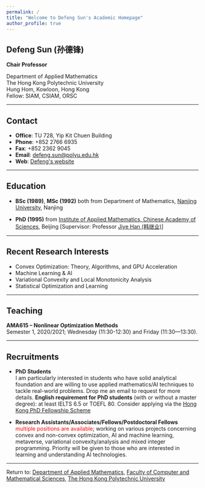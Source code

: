 ```yaml
---
permalink: /
title: "Welcome to Defeng Sun's Academic Homepage"
author_profile: true
---
```


## Defeng Sun (孙德锋)

**Chair Professor**

Department of Applied Mathematics  
The Hong Kong Polytechnic University   
Hung Hom, Kowloon, Hong Kong  
Fellow:
SIAM, CSIAM, ORSC
<!-- **Student**  
Department of Applied Mathematics  
The Hong Kong Polytechnic University  
Hung Hom, Kowloon, Hong Kong -->

<!-- Fellow: SIAM, CSIAM, ORSC -->

---

## Contact

- **Office**:  TU 728, Yip Kit Chuen Building
- **Phone**: +852 2766 6935
- **Fax**: +852 2362 9045
- **Email**: [defeng.sun@polyu.edu.hk](mailto:defeng.sun@polyu.edu.hk)  
- **Web**: [Defeng's website](https://defengwebsite.github.io/) 

<!-- ## Contact

- **Office**: Pao Yue-Kong Library,  The Hong Kong Polytechnic University
- **Phone**: +852 59562906
<!-- - **Fax**: no  -->
<!-- - **Email**: [24048007r@connect.polyu.hk](mailto:24048007r@connect.polyu.hk)  
- **Web**: [Jiawei's website](https://ljw2024polyu.github.io/) --> 

---

## Education

- **BSc (1989)**, **MSc (1992)** both from Department of Mathematics,  [Nanjing University](https://www.nju.edu.cn/), Nanjing

- **PhD (1995)** from [Institute of Applied Mathematics, Chinese Academy of Sciences](http://www.amt.ac.cn/), Beijing [Supervisor: Professor [Jiye Han (韩继业)](https://www.genealogy.math.ndsu.nodak.edu/id.php?id=155318)]



---

## Recent Research Interests

- Convex Optimization: Theory, Algorithms, and GPU Acceleration
- Machine Learning & AI
- Variational Convexity and Local Monotonicity Analysis
- Statistical Optimization and Learning

---

## Teaching

**AMA615 – Nonlinear Optimization Methods**  
Semester 1, 2020/2021; Wednesday (11:30-12:30) and Friday (11:30—13:30).

---

## Recruitments

- **PhD Students**  
I am particularly interested in students who have solid analytical foundation and are willing to use applied mathematics/AI  techniques to tackle real-world problems.  Drop me an email to request for more details. **English requirement for PhD students** (with or without a master degree): at least IELTS 6.5 or TOEFL 80.  Consider applying via the [Hong Kong PhD Fellowship Scheme](https://www.polyu.edu.hk/rio/)

- **Research Assistants/Associates/Fellows/Postdoctoral Fellows**  
 <span style="color:red">multiple positions are available</span>; working on various projects concerning convex and non-convex optimization, AI and machine learning, metaverse, variational convexity/analysis and mixed integer programming. Priority will be given to those who are interested in learning and understanding AI technologies. 

---

Return to: [Department of Applied Mathematics](https://www.polyu.edu.hk/ama/),  [Faculty of Computer and Mathematical Sciences](https://www.polyu.edu.hk/fcms/?sc_lang=en), [The Hong Kong Polytechnic University](https://www.polyu.edu.hk/en/)

<!-- ## Professional Activities -->

<!-- - **Vice President**, Operations Research Society of China *(from Nov 2024)*  
- **Steering Committee Member**, ICCOPT 2025 (Mathematical Optimization Society)  
- **President**, The Hong Kong Mathematical Society *(May 2020 – May 2024)*  
- **Co-Chair**, SIAM Conference on Optimization (OP20), PolyU *(rescheduled: [OP21](https://www.siam.org/conferences/cm/conference/op21))*

**Program Committee Member**:
- ICCOPT 2019, Berlin *(Aug 5–8, 2019)*  
- ICCOPT 2016, Tokyo *(Aug 6–11, 2016)*  

**Editorial Roles**:
- *Mathematical Programming* (Series A: Aug 2007–; Series B: Jan 2014–Dec 2017)  
- *SIAM Journal on Optimization* *(Jan 2012–)*  
- *Journal of the Operations Research Society of China* *(2012)*  
- *Journal of Computational Mathematics* *(2017–)*  
- *Science China Mathematics* *(Jan 2018–)*  
- *Journal of Optimization Theory and Applications* *(2021–)*  
- *Asia-Pacific Journal of Operational Research*  
  - Advisory Committee *(Jan 2014–)*  
  - Editor-in-Chief *(Oct 2010–Dec 2013)* -->






<!-- before -->
<!-- ---
permalink: /
title: "Academic Pages is a ready-to-fork GitHub Pages template for academic personal websites"
author_profile: true
redirect_from: 
  - /about/
  - /about.html
---

This is the front page of a website that is powered by the [Academic Pages template](https://github.com/academicpages/academicpages.github.io) and hosted on GitHub pages. [GitHub pages](https://pages.github.com) is a free service in which websites are built and hosted from code and data stored in a GitHub repository, automatically updating when a new commit is made to the repository. This template was forked from the [Minimal Mistakes Jekyll Theme](https://mmistakes.github.io/minimal-mistakes/) created by Michael Rose, and then extended to support the kinds of content that academics have: publications, talks, teaching, a portfolio, blog posts, and a dynamically-generated CV. You can fork [this template](https://github.com/academicpages/academicpages.github.io) right now, modify the configuration and markdown files, add your own PDFs and other content, and have your own site for free, with no ads!

A data-driven personal website
======
Like many other Jekyll-based GitHub Pages templates, Academic Pages makes you separate the website's content from its form. The content & metadata of your website are in structured markdown files, while various other files constitute the theme, specifying how to transform that content & metadata into HTML pages. You keep these various markdown (.md), YAML (.yml), HTML, and CSS files in a public GitHub repository. Each time you commit and push an update to the repository, the [GitHub pages](https://pages.github.com/) service creates static HTML pages based on these files, which are hosted on GitHub's servers free of charge.

Many of the features of dynamic content management systems (like Wordpress) can be achieved in this fashion, using a fraction of the computational resources and with far less vulnerability to hacking and DDoSing. You can also modify the theme to your heart's content without touching the content of your site. If you get to a point where you've broken something in Jekyll/HTML/CSS beyond repair, your markdown files describing your talks, publications, etc. are safe. You can rollback the changes or even delete the repository and start over - just be sure to save the markdown files! Finally, you can also write scripts that process the structured data on the site, such as [this one](https://github.com/academicpages/academicpages.github.io/blob/master/talkmap.ipynb) that analyzes metadata in pages about talks to display [a map of every location you've given a talk](https://academicpages.github.io/talkmap.html).

Getting started
======
1. Register a GitHub account if you don't have one and confirm your e-mail (required!)
1. Fork [this template](https://github.com/academicpages/academicpages.github.io) by clicking the "Use this template" button in the top right. 
1. Go to the repository's settings (rightmost item in the tabs that start with "Code", should be below "Unwatch"). Rename the repository "[your GitHub username].github.io", which will also be your website's URL.
1. Set site-wide configuration and create content & metadata (see below -- also see [this set of diffs](http://archive.is/3TPas) showing what files were changed to set up [an example site](https://getorg-testacct.github.io) for a user with the username "getorg-testacct")
1. Upload any files (like PDFs, .zip files, etc.) to the files/ directory. They will appear at https://[your GitHub username].github.io/files/example.pdf.  
1. Check status by going to the repository settings, in the "GitHub pages" section

Site-wide configuration
------
The main configuration file for the site is in the base directory in [_config.yml](https://github.com/academicpages/academicpages.github.io/blob/master/_config.yml), which defines the content in the sidebars and other site-wide features. You will need to replace the default variables with ones about yourself and your site's github repository. The configuration file for the top menu is in [_data/navigation.yml](https://github.com/academicpages/academicpages.github.io/blob/master/_data/navigation.yml). For example, if you don't have a portfolio or blog posts, you can remove those items from that navigation.yml file to remove them from the header. 

Create content & metadata
------
For site content, there is one markdown file for each type of content, which are stored in directories like _publications, _talks, _posts, _teaching, or _pages. For example, each talk is a markdown file in the [_talks directory](https://github.com/academicpages/academicpages.github.io/tree/master/_talks). At the top of each markdown file is structured data in YAML about the talk, which the theme will parse to do lots of cool stuff. The same structured data about a talk is used to generate the list of talks on the [Talks page](https://academicpages.github.io/talks), each [individual page](https://academicpages.github.io/talks/2012-03-01-talk-1) for specific talks, the talks section for the [CV page](https://academicpages.github.io/cv), and the [map of places you've given a talk](https://academicpages.github.io/talkmap.html) (if you run this [python file](https://github.com/academicpages/academicpages.github.io/blob/master/talkmap.py) or [Jupyter notebook](https://github.com/academicpages/academicpages.github.io/blob/master/talkmap.ipynb), which creates the HTML for the map based on the contents of the _talks directory).

**Markdown generator**

The repository includes [a set of Jupyter notebooks](https://github.com/academicpages/academicpages.github.io/tree/master/markdown_generator
) that converts a CSV containing structured data about talks or presentations into individual markdown files that will be properly formatted for the Academic Pages template. The sample CSVs in that directory are the ones I used to create my own personal website at stuartgeiger.com. My usual workflow is that I keep a spreadsheet of my publications and talks, then run the code in these notebooks to generate the markdown files, then commit and push them to the GitHub repository.

How to edit your site's GitHub repository
------
Many people use a git client to create files on their local computer and then push them to GitHub's servers. If you are not familiar with git, you can directly edit these configuration and markdown files directly in the github.com interface. Navigate to a file (like [this one](https://github.com/academicpages/academicpages.github.io/blob/master/_talks/2012-03-01-talk-1.md) and click the pencil icon in the top right of the content preview (to the right of the "Raw | Blame | History" buttons). You can delete a file by clicking the trashcan icon to the right of the pencil icon. You can also create new files or upload files by navigating to a directory and clicking the "Create new file" or "Upload files" buttons. 

Example: editing a markdown file for a talk
![Editing a markdown file for a talk](/images/editing-talk.png)

For more info
------
More info about configuring Academic Pages can be found in [the guide](https://academicpages.github.io/markdown/), the [growing wiki](https://github.com/academicpages/academicpages.github.io/wiki), and you can always [ask a question on GitHub](https://github.com/academicpages/academicpages.github.io/discussions). The [guides for the Minimal Mistakes theme](https://mmistakes.github.io/minimal-mistakes/docs/configuration/) (which this theme was forked from) might also be helpful. -->
